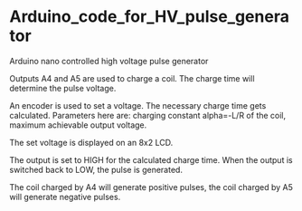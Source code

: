 # Arduino_code_for_HV_pulse_generator

Arduino nano controlled high voltage pulse generator

Outputs A4 and A5 are used to charge a coil.
The charge time will determine the pulse voltage.

An encoder is used to set a voltage.
The necessary charge time gets calculated.
Parameters here are:
	charging constant alpha=-L/R of the coil,
	maximum achievable output voltage.

The set voltage is displayed on an 8x2 LCD.

The output is set to HIGH for the calculated charge time.
When the output is switched back to LOW, the pulse is generated.

The coil charged by A4 will generate positive pulses,
the coil charged by A5 will generate negative pulses.
